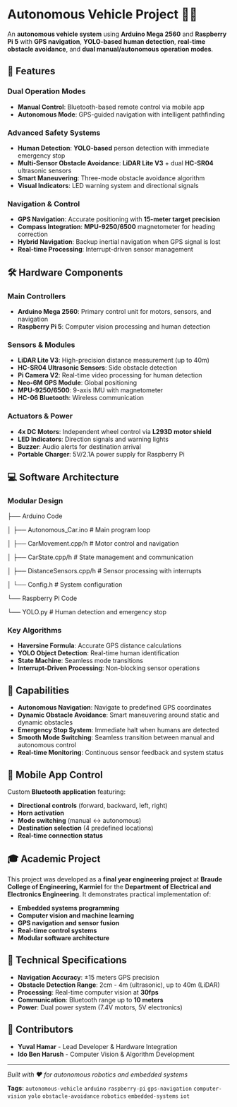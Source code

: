 # Autonomous Vehicle Project 🚗🤖

An **autonomous vehicle system** using **Arduino Mega 2560** and **Raspberry Pi 5** with **GPS navigation**, **YOLO-based human detection**, **real-time obstacle avoidance**, and **dual manual/autonomous operation modes**.

## 🚀 Features

### Dual Operation Modes
- **Manual Control**: Bluetooth-based remote control via mobile app
- **Autonomous Mode**: GPS-guided navigation with intelligent pathfinding

### Advanced Safety Systems
- **Human Detection**: **YOLO-based** person detection with immediate emergency stop
- **Multi-Sensor Obstacle Avoidance**: **LiDAR Lite V3** + dual **HC-SR04** ultrasonic sensors
- **Smart Maneuvering**: Three-mode obstacle avoidance algorithm
- **Visual Indicators**: LED warning system and directional signals

### Navigation & Control
- **GPS Navigation**: Accurate positioning with **15-meter target precision**
- **Compass Integration**: **MPU-9250/6500** magnetometer for heading correction
- **Hybrid Navigation**: Backup inertial navigation when GPS signal is lost
- **Real-time Processing**: Interrupt-driven sensor management

## 🛠 Hardware Components

### Main Controllers
- **Arduino Mega 2560**: Primary control unit for motors, sensors, and navigation
- **Raspberry Pi 5**: Computer vision processing and human detection

### Sensors & Modules
- **LiDAR Lite V3**: High-precision distance measurement (up to 40m)
- **HC-SR04 Ultrasonic Sensors**: Side obstacle detection
- **Pi Camera V2**: Real-time video processing for human detection
- **Neo-6M GPS Module**: Global positioning
- **MPU-9250/6500**: 9-axis IMU with magnetometer
- **HC-06 Bluetooth**: Wireless communication

### Actuators & Power
- **4x DC Motors**: Independent wheel control via **L293D motor shield**
- **LED Indicators**: Direction signals and warning lights
- **Buzzer**: Audio alerts for destination arrival
- **Portable Charger**: 5V/2.1A power supply for Raspberry Pi

## 💻 Software Architecture

### Modular Design
├── Arduino Code

│   ├── Autonomous_Car.ino          # Main program loop

│   ├── CarMovement.cpp/h           # Motor control and navigation

│   ├── CarState.cpp/h              # State management and communication

│   ├── DistanceSensors.cpp/h       # Sensor processing with interrupts

│   └── Config.h                    # System configuration

└── Raspberry Pi Code

└── YOLO.py                     # Human detection and emergency stop

### Key Algorithms
- **Haversine Formula**: Accurate GPS distance calculations
- **YOLO Object Detection**: Real-time human identification
- **State Machine**: Seamless mode transitions
- **Interrupt-Driven Processing**: Non-blocking sensor operations

## 🎯 Capabilities

- **Autonomous Navigation**: Navigate to predefined GPS coordinates
- **Dynamic Obstacle Avoidance**: Smart maneuvering around static and dynamic obstacles  
- **Emergency Stop System**: Immediate halt when humans are detected
- **Smooth Mode Switching**: Seamless transition between manual and autonomous control
- **Real-time Monitoring**: Continuous sensor feedback and system status

## 📱 Mobile App Control

Custom **Bluetooth application** featuring:
- **Directional controls** (forward, backward, left, right)
- **Horn activation**
- **Mode switching** (manual ↔ autonomous)
- **Destination selection** (4 predefined locations)
- **Real-time connection status**

## 🎓 Academic Project

This project was developed as a **final year engineering project** at **Braude College of Engineering, Karmiel** for the **Department of Electrical and Electronics Engineering**. It demonstrates practical implementation of:

- **Embedded systems programming**
- **Computer vision and machine learning**
- **GPS navigation and sensor fusion**
- **Real-time control systems**
- **Modular software architecture**

## 🔧 Technical Specifications

- **Navigation Accuracy**: ±15 meters GPS precision
- **Obstacle Detection Range**: 2cm - 4m (ultrasonic), up to 40m (LiDAR)
- **Processing**: Real-time computer vision at **30fps**
- **Communication**: Bluetooth range up to **10 meters**
- **Power**: Dual power system (7.4V motors, 5V electronics)

## 🤝 Contributors

- **Yuval Hamar** - Lead Developer & Hardware Integration
- **Ido Ben Harush** - Computer Vision & Algorithm Development

---

*Built with ❤️ for autonomous robotics and embedded systems*

**Tags**: `autonomous-vehicle` `arduino` `raspberry-pi` `gps-navigation` `computer-vision` `yolo` `obstacle-avoidance` `robotics` `embedded-systems` `iot`
